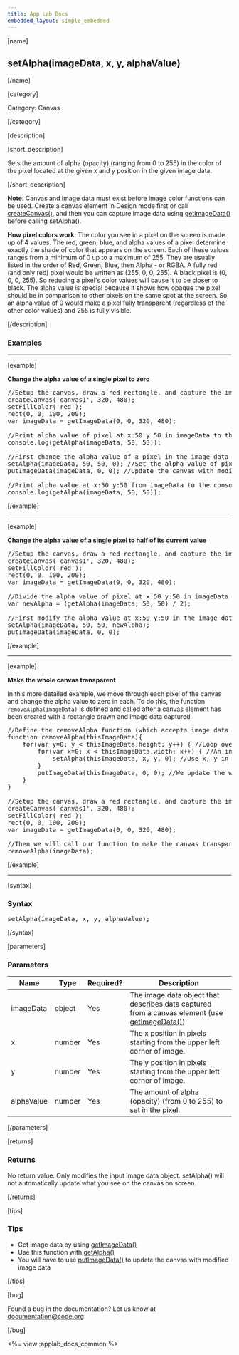 ```yaml
---
title: App Lab Docs
embedded_layout: simple_embedded
---
```


[name]

## setAlpha(imageData, x, y, alphaValue)

[/name]


[category]

Category: Canvas

[/category]

[description]

[short_description]

Sets the amount of alpha (opacity) (ranging from 0 to 255) in the color of the pixel located at the given x and y position in the given image data.

[/short_description]

**Note**: Canvas and image data must exist before image color functions can be used. Create a canvas element in Design mode first or call [createCanvas()](/applab/docs/createCanvas), and then you can capture image data using [getImageData()](/applab/docs/getImageData) before calling setAlpha().

**How pixel colors work**: The color you see in a pixel on the screen is made up of 4 values. The red, green, blue, and alpha values of a pixel determine exactly the shade of color that appears on the screen. Each of these values ranges from a minimum of 0 up to a maximum of 255. They are usually listed in the order of Red, Green, Blue, then Alpha - or RGBA. A fully red (and only red) pixel would be written as (255, 0, 0, 255). A black pixel is (0, 0, 0, 255). So reducing a pixel's color values will cause it to be closer to black. The alpha value is special because it shows how opaque the pixel should be in comparison to other pixels on the same spot at the screen. So an alpha value of 0 would make a pixel fully transparent (regardless of the other color values) and 255 is fully visible.

[/description]

### Examples
____________________________________________________

[example]

**Change the alpha value of a single pixel to zero**

<pre>
//Setup the canvas, draw a red rectangle, and capture the image data of the whole canvas
createCanvas('canvas1', 320, 480);
setFillColor('red');
rect(0, 0, 100, 200);
var imageData = getImageData(0, 0, 320, 480);

//Print alpha value of pixel at x:50 y:50 in imageData to the debugging console. Again we will see 255.
console.log(getAlpha(imageData, 50, 50));

//First change the alpha value of a pixel in the image data then update the canvas
setAlpha(imageData, 50, 50, 0); //Set the alpha value of pixel at x:50 y:50 in imageData to zero
putImageData(imageData, 0, 0); //Update the canvas with modified image data starting at x:0 y:0

//Print alpha value at x:50 y:50 from imageData to the console again. We will see 0 in the console.
console.log(getAlpha(imageData, 50, 50));
</pre>

[/example]

____________________________________________________

[example]

**Change the alpha value of a single pixel to half of its current value**

<pre>
//Setup the canvas, draw a red rectangle, and capture the image data of the whole canvas
createCanvas('canvas1', 320, 480);
setFillColor('red');
rect(0, 0, 100, 200);
var imageData = getImageData(0, 0, 320, 480);

//Divide the alpha value of pixel at x:50 y:50 in imageData by 2 and store as 'newAlpha'
var newAlpha = (getAlpha(imageData, 50, 50) / 2);

//First modify the alpha value at x:50 y:50 in the image data using 'newAlpha' then update the canvas
setAlpha(imageData, 50, 50, newAlpha);
putImageData(imageData, 0, 0);
</pre>

[/example]

____________________________________________________

[example]

**Make the whole canvas transparent**

In this more detailed example, we move through each pixel of the canvas and change the alpha value to zero in each. To do this, the function `removeAlpha(imageData)` is defined and called after a canvas element has been created with a rectangle drawn and image data captured.

<pre>
//Define the removeAlpha function (which accepts image data to work on as variable 'thisImageData')
function removeAlpha(thisImageData){
    for(var y=0; y < thisImageData.height; y++) { //Loop over each pixel in y axis
        for(var x=0; x < thisImageData.width; x++) { //An inner loop over each pixel in x axis
            setAlpha(thisImageData, x, y, 0); //Use x, y in our loops to set each pixel's alpha to 0
        }
        putImageData(thisImageData, 0, 0); //We update the whole canvas for every pixel in our loops
    }
}

//Setup the canvas, draw a red rectangle, and capture the image data of the whole canvas
createCanvas('canvas1', 320, 480);
setFillColor('red');
rect(0, 0, 100, 200);
var imageData = getImageData(0, 0, 320, 480);

//Then we will call our function to make the canvas transparent one pixel at a time
removeAlpha(imageData);
</pre>

[/example]

____________________________________________________

[syntax]

### Syntax
<pre>
setAlpha(imageData, x, y, alphaValue);
</pre>

[/syntax]

[parameters]

### Parameters

| Name  | Type | Required? | Description |
|-----------------|------|-----------|-------------|
| imageData | object | Yes | The image data object that describes data captured from a canvas element (use [getImageData()](/applab/docs/getImageData))    |
| x | number | Yes | The x position in pixels starting from the upper left corner of image.  |
| y | number | Yes | The y position in pixels starting from the upper left corner of image.  |
| alphaValue | number | Yes | The amount of alpha (opacity) (from 0 to 255) to set in the pixel.  |

[/parameters]

[returns]

### Returns
No return value. Only modifies the input image data object. setAlpha() will not automatically update what you see on the canvas on screen.

[/returns]

[tips]

### Tips
- Get image data by using [getImageData()](/applab/docs/getImageData)
- Use this function with [getAlpha()](/applab/docs/getAlpha)
- You will have to use [putImageData()](/applab/docs/putImageData) to update the canvas with modified image data

[/tips]

[bug]

Found a bug in the documentation? Let us know at documentation@code.org

[/bug]

<%= view :applab_docs_common %>
